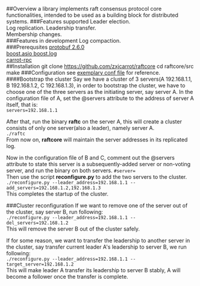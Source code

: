 ##Overview
a library implements raft consensus protocol core functionalities, intended to be used as a building block for distributed systems.
###Features supported
Leader election.  
Log replication.
Leadership transfer.   
Membership changes.   
###Features in development
Log compaction.  
###Prerequsites
[protobuf 2.6.0](https://developers.google.com/protocol-buffers/)  
[boost.asio boost.log](http://www.boost.org/users/history/version_1_57_0.html)  
[carrot-rpc](https://github.com/zxjcarrot/carrot-rpc)  
##Installation
    git clone https://github.com/zxjcarrot/raftcore
    cd raftcore/src
    make
###Configuration
see [exemplary conf file](https://github.com/zxjcarrot/raftcore/blob/master/src/raft.conf) for reference.
####Bootstrap the cluster
Say we have a cluster of 3 servers(A 192.168.1.1, B 192.168.1.2, C 192.168.1.3), in order to bootstrap the cluster, we have to choose one of the three servers as the initiating server, say server A.
In the configuration file of A, set the @servers attribute to the address of server A itself,  that is:  
    ```servers=192.168.1.1 ```  

After that, run the binary **raftc** on the server A, this will create a cluster consists of only one server(also a leader), namely server A.  
    ```./raftc```  
From now on, **raftcore** will maintain the server addresses in its replicated log.  

Now in the configuration file of B and C, comment out the @servers attribute to state this server is a subsequently-added server or non-voting server, and run the binary on both servers.
    ```#server=```  
Then use the script **reconfigure.py** to add the two servers to the cluster.  
    ```./reconfigure.py --leader_address=192.168.1.1 --add_servers=192.168.1.2,192.168.1.3```  
This completes the startup of the cluster.  

###Cluster reconfiguration
If we want to remove one of the server out of the cluster, say server B, run following:  
    ```./reconfigure.py --leader_address=192.168.1.1 --del_servers=192.168.1.2```  
This will remove the server B out of the cluster safely.  

If for some reason, we want to transfer the leadership to another server in the cluster, say transfer current leader A's leadership to server B, we run following:  
    ```./reconfigure.py --leader_address=192.168.1.1 --target_server=192.168.1.2```  
This will make leader A transfer its leadership to server B stably, A will become a follower once the transfer is complete.  